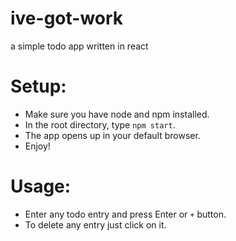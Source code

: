 # ive-got-work
a simple todo app written in react

# Setup:

  * Make sure you have node and npm installed.
  * In the root directory, type `npm start`.
  * The app opens up in your default browser.
  * Enjoy!

# Usage:

  * Enter any todo entry and press Enter or ` + ` button.
  * To delete any entry just click on it.
